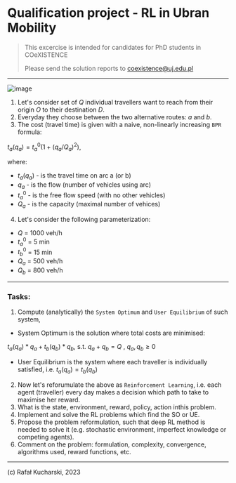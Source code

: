 # Qualification project - RL in Ubran Mobility

> This excercise is intended for candidates for PhD students in COeXISTENCE
> 
> Please send the solution reports to coexistence@uj.edu.pl

---

![image](https://user-images.githubusercontent.com/20555451/238653204-e8af9e52-262b-493b-a931-5cb3695bebd2.png)


1. Let's consider set of $Q$ individual travellers want to reach from their origin $O$ to their destination $D$.
2. Everyday they choose between the two alternative routes: $a$ and $b$.
3. The cost (travel time) is given with a naive, non-linearly increasing `BPR` formula:

$t_a(q_a) = t^0_a (1 + (q_a / Q_a)^2)$, 

where:

* $t_a(q_a)$ - is the travel time on arc a (or b)
* $q_a$ - is the flow (number of vehicles using arc)
* $t^0_a$ - is the free flow speed (with no other vehicles)
* $Q_a$ - is the capacity (maximal number of vehices)


4. Let's consider the following parameterization:

* $Q$ = 1000 veh/h
* $t^0_a$ = 5 min
* $t^0_b$ = 15 min
* $Q_a$ = 500 veh/h
* $Q_b$ = 800 veh/h

--- 

### Tasks:
1. Compute (analytically) the `System Optimum` and `User Equilibrium` of such system, 
 * System Optimum is the solution where total costs are minimised: 
 
  $t_a(q_a)* q_a + t_b(q_b) * q_b$, s.t. $q_a + q_b = Q$ , $q_a, q_b \geq 0$
 * User Equilibrium is the system where each traveller is individually satisfied, i.e. $t_a(q_a) = t_b(q_b)$

2. Now let's reforumulate the above as `Reinforcement Learning`, i.e. each agent (traveller) every day makes a decision which path to take to maximise her reward.
3. What is the state, environment, reward, policy, action inthis problem.
4. Implement and solve the RL problems which find the SO or UE.
5. Propose the problem reformulation, such that deep RL method is needed to solve it (e.g. stochastic environment, imperfect knowledge or competing agents).
8. Comment on the problem: formulation, complexity, convergence, algorithms used, reward functions, etc.

----
(c) Rafał Kucharski, 2023